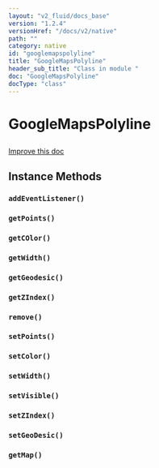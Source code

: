 ```yaml
---
layout: "v2_fluid/docs_base"
version: "1.2.4"
versionHref: "/docs/v2/native"
path: ""
category: native
id: "googlemapspolyline"
title: "GoogleMapsPolyline"
header_sub_title: "Class in module "
doc: "GoogleMapsPolyline"
docType: "class"
---
```









<h1 class="api-title">

  
  GoogleMapsPolyline
  

  

  

</h1>

<a class="improve-v2-docs" href="http://github.com/driftyco/ionic-native/edit/master/-native/src/plugins/googlemaps.ts#L702">
  Improve this doc
</a>





<!-- decorators --><!-- @usage tag -->


<!-- @property tags -->


<!-- methods on the class -->

<h2>Instance Methods</h2>

<div id="addEventListener"></div>

<h3>
  <code>addEventListener()</code>


</h3>












<div id="getPoints"></div>

<h3>
  <code>getPoints()</code>


</h3>












<div id="getCOlor"></div>

<h3>
  <code>getCOlor()</code>


</h3>












<div id="getWidth"></div>

<h3>
  <code>getWidth()</code>


</h3>












<div id="getGeodesic"></div>

<h3>
  <code>getGeodesic()</code>


</h3>












<div id="getZIndex"></div>

<h3>
  <code>getZIndex()</code>


</h3>












<div id="remove"></div>

<h3>
  <code>remove()</code>


</h3>












<div id="setPoints"></div>

<h3>
  <code>setPoints()</code>


</h3>












<div id="setColor"></div>

<h3>
  <code>setColor()</code>


</h3>












<div id="setWidth"></div>

<h3>
  <code>setWidth()</code>


</h3>












<div id="setVisible"></div>

<h3>
  <code>setVisible()</code>


</h3>












<div id="setZIndex"></div>

<h3>
  <code>setZIndex()</code>


</h3>












<div id="setGeoDesic"></div>

<h3>
  <code>setGeoDesic()</code>


</h3>












<div id="getMap"></div>

<h3>
  <code>getMap()</code>


</h3>










<!-- related link --><!-- end content block -->


<!-- end body block -->

